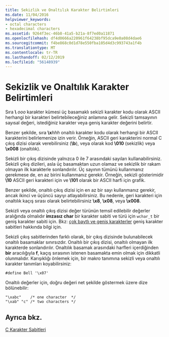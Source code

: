 ```yaml
---
title: Sekizlik ve Onaltılık Karakter Belirtimleri
ms.date: 11/04/2016
helpviewer_keywords:
- octal characters
- hexadecimal characters
ms.assetid: 9264f3ec-46b8-41a5-b21a-8f7ed0a11871
ms.openlocfilehash: df4d0666a220961f64238bf95dca9e0a08d4dae6
ms.sourcegitcommit: f4be868c0d1d78e550fba105d4d3c993743a1f4b
ms.translationtype: MT
ms.contentlocale: tr-TR
ms.lasthandoff: 02/12/2019
ms.locfileid: "56148939"
---
```

# <a name="octal-and-hexadecimal-character-specifications"></a>Sekizlik ve Onaltılık Karakter Belirtimleri

Sıra **\\** <em>ooo</em> karakter kümesi üç basamaklı sekizli karakter kodu olarak ASCII herhangi bir karakteri belirtebileceğiniz anlamına gelir. Sekizli tamsayının sayısal değeri, istediğiniz karakter veya geniş karakter değerini belirtir.

Benzer şekilde, sıra **\x**<em>hhh</em> onaltılı karakter kodu olarak herhangi bir ASCII karakterini belirlemenize izin verir. Örneğin, ASCII geri karakterini normal C çıkış dizisi olarak verebilirsiniz (**\b**), veya olarak kod **\010** (sekizlik) veya **\x008** (onaltılık).

Sekizli bir çıkış dizisinde yalnızca 0 ile 7 arasındaki sayıları kullanabilirsiniz. Sekizli çıkış dizileri, asla üç basamaktan uzun olamaz ve sekizlik bir rakam olmayan ilk karakterle sonlandırılır. Üç sayının tümünü kullanmanız gerekmese de, en az birini kullanmanız gerekir. Örneğin, sekizli gösterimidir **\10** ASCII geri karakteri için ve **\101** olarak bir ASCII harfi için grafik.

Benzer şekilde, onaltılı çıkış dizisi için en az bir sayı kullanmanız gerekir, ancak ikinci ve üçüncü sayıyı atlayabilirsiniz. Bu nedenle, geri karakteri için onaltılık kaçış sırası olarak belirtebilirsiniz **\x8**, **\x08**, veya **\x008**.

Sekizli veya onaltılı çıkış dizisi değer türünün temsil edilebilir değerler aralığında olmalıdır **imzasız char** bir karakter sabiti ve türü için `wchar_t` bir geniş karakter sabiti için. Bkz: [çok baytlı ve geniş karakterler](../c-language/multibyte-and-wide-characters.md) geniş karakter sabitleri hakkında bilgi için.

Sekizli çıkış sabitlerinden farklı olarak, bir çıkış dizisinde bulunabilecek onaltılı basamaklar sınırsızdır. Onaltılı bir çıkış dizisi, onaltılı olmayan ilk karakterde sonlandırılır. Onaltılık basamak arasındaki harfleri içerdiğinden **bir** aracılığıyla **f**, kaçış sırasının istenen basamakta emin olmak için dikkatli olunmalıdır. Karışıklığı önlemek için, bir makro tanımına sekizli veya onaltılı karakter tanımları koyabilirsiniz:

```
#define Bell '\x07'
```

Onaltılı değerler için, doğru değeri net şekilde göstermek üzere dize bölünebilir:

```
"\xabc"    /* one character  */
"\xab" "c" /* two characters */
```

## <a name="see-also"></a>Ayrıca bkz.

[C Karakter Sabitleri](../c-language/c-character-constants.md)

